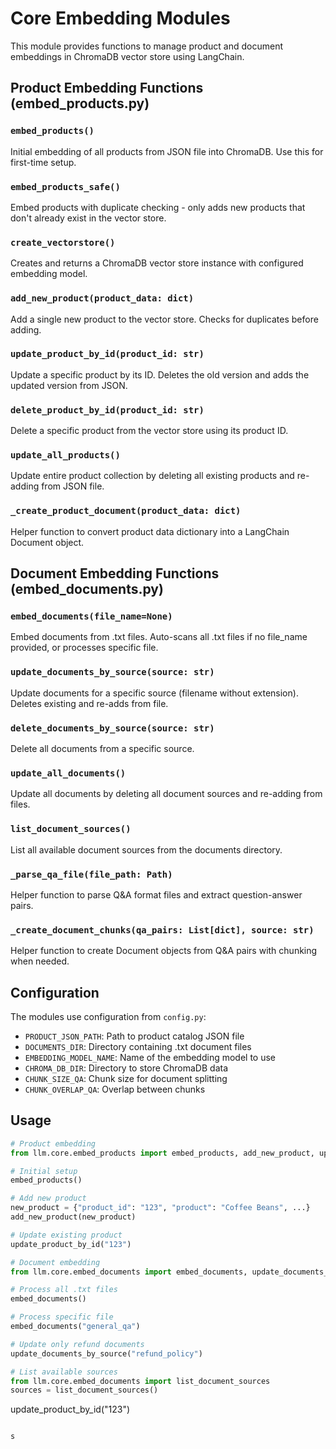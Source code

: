 # Core Embedding Modules

This module provides functions to manage product and document embeddings in ChromaDB vector store using LangChain.

## Product Embedding Functions (embed_products.py)

### `embed_products()`
Initial embedding of all products from JSON file into ChromaDB. Use this for first-time setup.

### `embed_products_safe()`
Embed products with duplicate checking - only adds new products that don't already exist in the vector store.

### `create_vectorstore()`
Creates and returns a ChromaDB vector store instance with configured embedding model.

### `add_new_product(product_data: dict)`
Add a single new product to the vector store. Checks for duplicates before adding.

### `update_product_by_id(product_id: str)`
Update a specific product by its ID. Deletes the old version and adds the updated version from JSON.

### `delete_product_by_id(product_id: str)`
Delete a specific product from the vector store using its product ID.

### `update_all_products()`
Update entire product collection by deleting all existing products and re-adding from JSON file.

### `_create_product_document(product_data: dict)`
Helper function to convert product data dictionary into a LangChain Document object.

## Document Embedding Functions (embed_documents.py)

### `embed_documents(file_name=None)`
Embed documents from .txt files. Auto-scans all .txt files if no file_name provided, or processes specific file.

### `update_documents_by_source(source: str)`
Update documents for a specific source (filename without extension). Deletes existing and re-adds from file.

### `delete_documents_by_source(source: str)`
Delete all documents from a specific source.

### `update_all_documents()`
Update all documents by deleting all document sources and re-adding from files.

### `list_document_sources()`
List all available document sources from the documents directory.

### `_parse_qa_file(file_path: Path)`
Helper function to parse Q&A format files and extract question-answer pairs.

### `_create_document_chunks(qa_pairs: List[dict], source: str)`
Helper function to create Document objects from Q&A pairs with chunking when needed.

## Configuration

The modules use configuration from `config.py`:
- `PRODUCT_JSON_PATH`: Path to product catalog JSON file
- `DOCUMENTS_DIR`: Directory containing .txt document files
- `EMBEDDING_MODEL_NAME`: Name of the embedding model to use
- `CHROMA_DB_DIR`: Directory to store ChromaDB data
- `CHUNK_SIZE_QA`: Chunk size for document splitting
- `CHUNK_OVERLAP_QA`: Overlap between chunks

## Usage

```python
# Product embedding
from llm.core.embed_products import embed_products, add_new_product, update_product_by_id

# Initial setup
embed_products()

# Add new product
new_product = {"product_id": "123", "product": "Coffee Beans", ...}
add_new_product(new_product)

# Update existing product
update_product_by_id("123")

# Document embedding
from llm.core.embed_documents import embed_documents, update_documents_by_source

# Process all .txt files
embed_documents()

# Process specific file
embed_documents("general_qa")

# Update only refund documents
update_documents_by_source("refund_policy")

# List available sources
from llm.core.embed_documents import list_document_sources
sources = list_document_sources()
```
update_product_by_id("123")
```

s